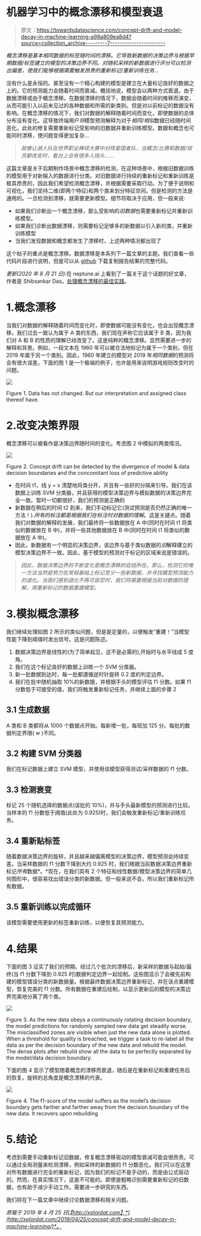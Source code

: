 # 机器学习中的概念漂移和模型衰退

> 原文：<https://towardsdatascience.com/concept-drift-and-model-decay-in-machine-learning-a98a809ea8d4?source=collection_archive---------7----------------------->

*概念漂移是基本相同数据的标签随时间的漂移。它导致新数据的决策边界与根据早期数据/标签建立的模型的决策边界不同。对随机采样的新数据进行评分可以检测出偏差，使我们能够根据需要触发昂贵的重新标记/重新训练任务…*

没有什么是永恒的。甚至没有一个精心构建的模型是建立在大量标记良好的数据之上的。它的预测能力会随着时间而衰减。概括地说，模型会以两种方式衰退。由于数据漂移或由于概念漂移。在数据漂移的情况下，数据会随着时间的推移而演变，从而可能引入以前未见过的各种数据和所需的新类别。但是对以前标记的数据没有影响。在概念漂移的情况下，我们对数据的解释随着时间而变化，即使数据的总体分布没有变化。这导致终端用户*将*模型预测解释为对于*相同/相似*数据已经随时间恶化。此处的修复需要重新标记受影响的旧数据并重新训练模型。数据和概念也可能同时漂移，使问题变得更加复杂…

> *就像让湖人队在世界职业棒球大赛中对阵爱国者队，当概念/比赛和数据/球员都改变时，看台上会有很多人挠头……*

这篇文章是关于后期制作场景中概念漂移的检测，在这种场景中，根据旧数据训练的模型用于对新输入的数据进行分类。对旧数据进行持续的重新标记和重新训练是极其昂贵的，因此我们希望检测概念漂移，并根据需要采取行动。为了便于说明和可视化，我们坚持二维(即两个特征)和两个类来划分特征空间。但是检测的方法是通用的。一旦检测到漂移，就需要更新模型。细节将取决于应用，但一般来说:

*   如果我们诊断出一个概念漂移，那么受影响的*旧数据*也需要重新标记并重新训练模型。
*   如果我们诊断出数据漂移，则需要标记足够多的新数据以引入新的类，并重新训练模型
*   当我们发现数据和概念都发生了漂移时，上述两种情况都出现了

这个帖子的重点是概念漂移。数据漂移是本系列下一篇文章的主题。我们查看一些代码片段进行说明，但是可以从 [github](https://github.com/ashokc/Concept-Drift-and-Model-Decay) 下载复制报告结果的完整代码。

*更新(2020 年 8 月 21 日)*:在 neptune.ai 上看到了一篇关于这个话题的好文章，作者是 Shibsankar Das。[处理概念漂移的最佳实践](https://neptune.ai/blog/concept-drift-best-practices)。

# 1.概念漂移

当我们对数据的解释随着时间而变化时，即使数据可能没有变化，也会出现概念漂移。我们过去一致认为属于 A 类的东西，我们现在声称它应该属于 B 类，因为我们对 A 和 B 的性质的理解已经改变了。这是纯粹的概念漂移。显然需要进一步的解释和背景。例如，一段文本在 1960 年可以被合法地标记为属于一个类别，但在 2019 年属于另一个类别。因此，1960 年建立的模型对 2019 年*相同数据*的预测将会有很大误差。下面的图 1 是一个极端的例子，也许是用来说明游戏规则改变时的问题。

![](img/ea8f7f589678203287eae58f35a6662d.png)

Figure 1\. Data has not changed. But our interpretation and assigned class thereof have.

# 2.改变决策界限

概念漂移可以被看作是决策边界随时间的变化。考虑图 2 中模拟的两类情况。

![](img/5621f1704278b2d6fa3ba47ed0287394.png)

Figure 2\. Concept drift can be detected by the divergence of model & data decision boundaries and the concomitant loss of predictive ability

*   在时间 t1，线 y = x 清楚地将类分开，并且有一些好的分隔来引导。我们在该数据上训练 SVM 分类器，并且获得的模型决策边界与模拟数据的决策边界完全一致。暂时一切都很好，我们的预测是正确的
*   新数据在稍后的时间 t2 到来，我们手动标记它(测试预测是否仍然正确的唯一方法！).*所有的标注都是根据我们在标注时对数据的理解*。这是关键点。随着我们对数据的解释的发展，我们最终将一些数据放在 A 中(同时在时间 t1 将类似的数据放在 B 中)，并将一些其他数据放在 B 中(同时在时间 t1 将类似的数据放在 A 中)。
*   因此，新数据有一个明显的决策边界，该边界与基于类似数据的*旧*解释建立的模型决策边界不一致。因此，基于模型的预测对于标记的区域来说是错误的。

> *因此，数据决策边界的不断变化是概念漂移的症结所在。那么，检测它的唯一方法当然是努力在常规基础上标记至少一些新数据，并寻找模型预测能力的退化。当我们感到退化不再可容忍时，我们将需要根据当前对数据的理解，用重新标记的数据重建模型。*

# 3.模拟概念漂移

我们继续处理如图 2 所示的类似问题，但是是定量的，以便触发“重建！”当模型性能下降到阈值时发出信号。这是问题陈述。

1.  数据决策边界是线性的(为了简单起见，这不是必需的),开始时与水平线成 5 度角。
2.  我们在这个标记良好的数据上训练一个 SVM 分类器。
3.  新一批数据到达时，每一批都遵循逆时针旋转 0.2 度的判定边界。
4.  我们在批中随机抽取 10%的新数据，并根据手头的模型评估 f1 分数。如果 f1 分数低于可接受的值，我们将触发重新标记任务，并继续上面的步骤 2

## 3.1 生成数据

A 类和 B 类都将从 1000 个数据点开始。每新增一批，每班加 125 分。每批的数据判定界限( *w* )不同。

## 3.2 构建 SVM 分类器

我们在标记数据上建立 SVM 模型，并使用该模型获得测试/采样数据的 f1 分数。

## 3.3 检测衰变

标记 25 个随机选择的数据点(该批的 10%)，并与手头最新模型的预测进行比较。当样本的 f1 分数低于阈值(此处为 0.925)时，我们会触发重新标记/重新训练任务。

## 3.4 重新贴标签

随着数据决策边界的旋转，并且越来越偏离模型的决策边界，模型预测会持续变差。当采样数据的 f1 分数下降到大约 0.925 时，我们根据当前数据决策边界重新标记*所有*数据*。*现在，在我们具有 2 个特征和线性数据/模型决策边界的简单几何图形中，很容易找出错误分类的新数据。但一般来说不会，所以我们重新标记所有数据。

## 3.5 重新训练以完成循环

该模型需要使用更新的标签重新训练，以便恢复其预测能力。

# 4.结果

下面的图 3 证实了我们的预期。经过几个批次的漂移后，新采样的数据与起始/最终(当 f1 分数下降到 0.925 时)数据判定边界一起绘制。这些图显示了会被先前构建的模型错误分类的新数据量。根据最终数据决策边界重新标记，并在该点重建模型，恢复完美的 f1 分数。所有数据在重建后绘制，以显示更新后的模型的决策边界完美地分离了两个类。

![](img/2e67e42414dfefbf083a4591f2624725.png)

Figure 3\. As the new data obeys a continuously rotating decision boundary, the model predictions for randomly sampled new data get steadily worse. The misclassified zones are visible when just the new data alone is plotted. When a threshold for quality is breached, we trigger a task to re-label all the data as per the decision boundary of the new data and rebuild the model. The dense plots after rebuild show all the data to be perfectly separated by the model/data decision boundary.

下面的图 4 显示了模型随着概念的漂移而衰退，随后是在重新标记和重建任务后的恢复。旋转的总角度是概念漂移的代表。

![](img/a26e63392df7314f3202b82a5519ac78.png)

Figure 4\. The f1-score of the model suffers as the model’s decision boundary gets farther and farther away from the decision boundary of the new data. It recovers upon rebuilding

# 5.结论

考虑到需要手动重新标记旧数据，修复概念漂移驱动的模型衰减可能会很昂贵。可以通过全局测量来检测漂移，例如采样的新数据的 f1 分数恶化。我们可以在这里对所有数据进行完全的重新标记，因为我们的标记不是手动的，而是由公式驱动的。然而，在真实情况下，这是不可能的。即使是粗略识别需要重新标记的旧数据，也有助于减少手动工作。需要进一步研究的东西。

我们将在下一篇文章中继续讨论数据漂移和相关问题。

*原载于 2019 年 4 月 25 日*[*【http://xplordat.com】*](http://xplordat.com/2019/04/25/concept-drift-and-model-decay-in-machine-learning/)*。*